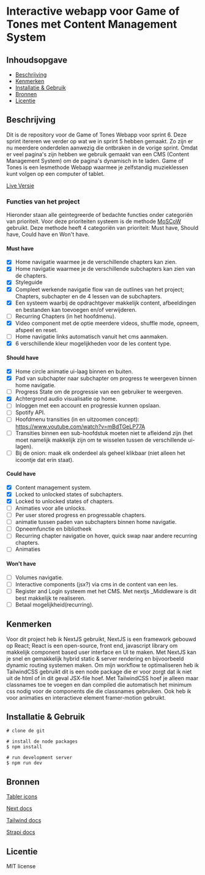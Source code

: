 # Interactive webapp voor Game of Tones met Content Management System

## Inhoudsopgave

- [Beschrijving](#beschrijving)
- [Kenmerken](#kenmerken)
- [Installatie & Gebruik](#installatie)
- [Bronnen](#bronnen)
- [Licentie](#licentie)

## Beschrijving

Dit is de repository voor de Game of Tones Webapp voor sprint 6. Deze sprint itereren we verder op wat we in sprint 5 hebben gemaakt. Zo zijn er nu meerdere onderdelen aanwezig die ontbraken in de vorige sprint. Omdat er veel pagina's zijn hebben we gebruik gemaakt van een CMS (Content Management System) om de pagina's dynamisch in te laden. Game of Tones is een lesmethode Webapp waarmee je zelfstandig muzieklessen kunt volgen op een computer of tablet.

<!-- In de Beschrijving staat hoe je project er uit ziet, hoe het werkt en wat je er mee kan. -->
<!-- Voeg een mooie poster visual toe 📸 -->
<!-- Voeg een link toe naar Github Pages 🌐-->

 [Live Versie](https://the-startup-game-of-tones.vercel.app/onboarding)

### Functies van het project

Hieronder staan alle geintegreerde of bedachte functies onder categoriën van prioriteit. Voor deze prioriteiten systeem is de methode [MoSCoW](https://en.wikipedia.org/wiki/MoSCoW_method) gebruikt. Deze methode heeft 4 categoriën van prioriteit: Must have, Should have, Could have en Won't have.

#### Must have

- [x] Home navigatie waarmee je de verschillende chapters kan zien.
- [x] Home navigatie waarmee je de verschillende subchapters kan zien van de chapters.
- [x] Styleguide
- [x] Compleet werkende navigatie flow van de outlines van het project; Chapters, subchapter en de 4 lessen van de subchapters.
- [x] Een systeem waarbij de opdrachtgever makkelijk content, afbeeldingen en bestanden kan toevoegen en/of verwijderen.
- [ ] Recurring Chapters (in het hoofdmenu).
- [x] Video component met de optie meerdere videos, shuffle mode, opneem, afspeel en reset.
- [ ] Home navigatie links automatisch vanuit het cms aanmaken.
- [x] 6 verschillende kleur mogelijkheden voor de les content type.

#### Should have

- [x] Home circle animatie ui-laag binnen en buiten.
- [x] Pad van subchapter naar subchapter om progress te weergeven binnen home navigatie.
- [ ] Progress State om de progressie van een gebruiker te weergeven.
- [x] Achtergrond audio visualisatie op home.
- [ ] Inloggen met een account en progressie kunnen opslaan.
- [ ] Spotify API.
- [ ] Hoofdmenu transities (in en uitzoomen concept): https://www.youtube.com/watch?v=mBdTGeLP77A
- [ ] Transities binnen een sub-hoofdstuk moeten niet te afleidend zijn (het moet namelijk makkelijk zijn om te wisselen tussen de verschillende ui-lagen).
- [ ] Bij de onion: maak elk onderdeel als geheel klikbaar (niet alleen het icoontje dat erin staat).

#### Could have

- [x] Content management system.
- [x] Locked to unlocked states of subchapters.
- [x] Locked to unlocked states of chapters.
- [ ] Animaties voor alle unlocks.
- [ ] Per user stored progress en progressable chapters.
- [ ] animatie tussen paden van subchapters binnen home navigatie.
- [ ] Opneemfunctie en bibliotheek 
- [ ] Recurring chapter navigatie on hover, quick swap naar andere recurring chapters.
- [ ] Animaties

#### Won't have

- [ ] Volumes navigatie.
- [ ] Interactive components (jsx?) via cms in de content van een les.
- [ ] Register and Login systeem met het CMS. Met nextjs \_Middleware is dit best makkelijk te realiseren.
- [ ] Betaal mogelijkheid(recurring).

## Kenmerken

Voor dit project heb ik NextJS gebruikt, NextJS is een framework gebouwd op React; React is een open-source, front end, javascript library om makkelijk component based user interface en UI te maken. Met NextJS kan je snel en gemakkelijk hybrid static & server rendering en bijvoorbeeld dynamic routing systemen maken. Om mijn workflow te optimaliseren heb ik TailwindCSS gebruikt dit is een node package die er voor zorgt dat ik niet uit de html of in dit geval JSX-file hoef. Met TailwindCSS hoef je alleen maar classnames toe te voegen en dan compiled die automatisch het minimum css nodig voor de components die die classnames gebruiken. Ook heb ik voor animaties en interactieve element framer-motion gebruikt.

## Installatie & Gebruik

```
# clone de git

# install de node packages
$ npm install

# run development server
$ npm run dev
```

## Bronnen

[Tabler icons](https://tablericons.com/)

[Next docs](https://nextjs.org/)

[Tailwind docs](https://tailwindcss.com/)

[Strapi docs](https://docs.strapi.io/developer-docs/latest/getting-started/introduction.html#open-source-contribution)

## Licentie

MIT license

